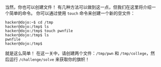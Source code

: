 当然，你也可以创建文件！
有几种方法可以做到这一点，但我们在这里将介绍一个简单的命令。
你可以通过使用 `touch` 命令来创建一个新的空文件：


```
hacker@dojo:~$ cd /tmp
hacker@dojo:/tmp$ ls
hacker@dojo:/tmp$ touch pwnfile
hacker@dojo:/tmp$ ls
pwnfile
hacker@dojo:/tmp$
```

就是这么简单！
在这一关中，请创建两个文件：`/tmp/pwn` 和 `/tmp/college`，然后运行 `/challenge/solve` 来获取你的旗帜！
